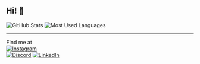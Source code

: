 ## Hi! 👋

![GitHub Stats](https://github-readme-stats.vercel.app/api?username=GMesquita07&show_icons=true&theme=dark)
![Most Used Languages](https://github-readme-stats.vercel.app/api/top-langs/?username=GMesquita07&layout=compact&theme=dark)

---
Find me at  
[![Instagram](https://img.shields.io/badge/Instagram-%23E4405F.svg?&style=for-the-badge&logo=instagram&logoColor=white)](https://instagram.com/07mesquita)  
[![Discord](https://img.shields.io/badge/Discord-%237289DA.svg?&style=for-the-badge&logo=discord&logoColor=white)](https://discord.gg/07kidg)
[![LinkedIn](https://img.shields.io/badge/LinkedIn-%230077B5.svg?&style=for-the-badge&logo=linkedin&logoColor=white)](www.linkedin.com/in/guilherme-mesquita-6abb95373)

